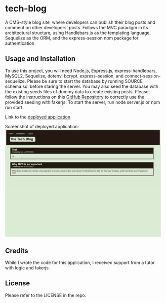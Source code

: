 # tech-blog
A CMS-style blog site, where developers can publish their blog posts and comment on other developers’ posts. Follows the MVC paradigm in its architectural structure, using Handlebars.js as the templating language, Sequelize as the ORM, and the express-session npm package for authentication.

## Usage and Installation

To use this project, you will need Node.js, Express.js, express-handlebars, MySQL2, Sequelize, dotenv, bcrypt, express-session, and connect-session-sequelize. Please be sure to start the database by running SOURCE schema.sql before staring the server. You may also seed the database with the existing seeds files of dummy data to create existing posts. Please follow the instructions on this [GitHub Repository](https://github.com/femke77/seeds.git) to correctly use the provided seeding with fakerjs. To start the server, run node server.js or npm run start. 

Link to the [deployed application](https://desolate-forest-87014-6a91b6febab4.herokuapp.com/). 

Screenshot of deployed application:
![deployed application](./public/images/tech-blog-screenshot.png)

## Credits

While I wrote the code for this application, I received support from a tutor with logic and fakerjs. 

## License

Please refer to the LICENSE in the repo.